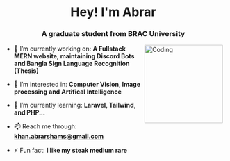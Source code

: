 <h1 align="center">Hey! I'm Abrar</h1>
<h3 align="center">A graduate student from BRAC University</h3>

<img align="right" alt="Coding" width="180" height='180' src="![image](https://github.com/CyberNinja600/CyberNinja600/assets/74649503/38a4c053-ea5f-4055-abf3-8d5fb2310d1e)">

<!-- <p align="left"> <img src="https://komarev.com/ghpvc/?username=def4lt-303&label=Profile%20views&color=0e75b6&style=flat" alt="def4lt-303" /> </p> -->

- 🔭 I’m currently working on: **A Fullstack MERN website, maintaining Discord Bots and Bangla Sign Language Recognition (Thesis)**

- 🤔 I’m interested in: **Computer Vision, Image processing and Artifical Intelligence**

- 🌱 I’m currently learning: **Laravel, Tailwind, and PHP...**

- 📫 Reach me through: **khan.abrarshams@gmail.com**

- ⚡ Fun fact: **I like my steak medium rare**
